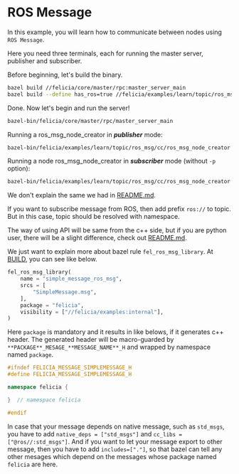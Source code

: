 # ROS Message

In this example, you will learn how to communicate between nodes using `ROS Message`.

Here you need three terminals, each for running the master server, publisher and subscriber.

Before beginning, let's build the binary.

```bash
bazel build //felicia/core/master/rpc:master_server_main
bazel build --define has_ros=true //felicia/examples/learn/topic/ros_msg/cc:ros_msg_node_creator
```

Done. Now let's begin and run the server!

```bash
bazel-bin/felicia/core/master/rpc/master_server_main
```

Running a ros_msg_node_creator in ***publisher*** mode:
```bash
bazel-bin/felicia/examples/learn/topic/ros_msg/cc/ros_msg_node_creator -p -t message
```

Running a node ros_msg_node_creator in ***subscriber*** mode (without `-p` option):
```bash
bazel-bin/felicia/examples/learn/topic/ros_msg/cc/ros_msg_node_creator -t message
```

We don't explain the same we had in [README.md](/felicia/examples/learn/topic/protobuf/cc/README.md).

If you want to subscribe message from ROS, then add prefix `ros://` to topic. But in this case, topic should be resolved with namespace.

The way of using API will be same from the c++ side, but if you are python user, there will be a slight difference, check out [README.md](/felicia/examples/learn/topic/ros_msg/python/README.md).

We just want to explain more about bazel rule `fel_ros_msg_library`. At [BUILD](/felicia/examples/learn/topic/ros_msg/BUILD), you can see like below.

```python
fel_ros_msg_library(
    name = "simple_message_ros_msg",
    srcs = [
        "SimpleMessage.msg",
    ],
    package = "felicia",
    visibility = ["//felicia/examples:internal"],
)
```

Here `package` is mandatory and it results in like belows, if it generates c++ header. The generated header will be macro-guarded by `**PACKAGE**_MESAGE_**MESSAGE_NAME**_H` and wrapped by namespace named `package`.

```c++
#ifndef FELICIA_MESSAGE_SIMPLEMESSAGE_H
#define FELICIA_MESSAGE_SIMPLEMESSAGE_H

namespace felicia {

}  // namespace felicia

#endif
```

In case that your message depends on native message, such as `std_msgs`, you have to add `native_deps = ["std_msgs"]` and `cc_libs = ["@ros//:std_msgs"]`. And if you want to let your message export to other message, then you have to add `includes=["."]`, so that bazel can tell any other mesages which depend on the messages whose package named `felicia` are here.